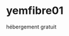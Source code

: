 # yemfibre01
hébergement gratuit
<!DOCTYP html>

<html>
   <head>
   <meta charset="utf-8">
   <title>yemfibre<title>
    </head>

<body>

</body>

</html>
